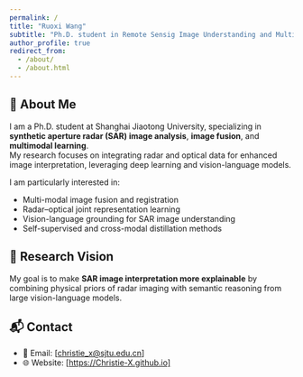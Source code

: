 ```yaml
---
permalink: /
title: "Ruoxi Wang"
subtitle: "Ph.D. student in Remote Sensig Image Understanding and Multimodal Learning"
author_profile: true
redirect_from: 
  - /about/
  - /about.html
---
```


## 👋 About Me

I am a Ph.D. student at Shanghai Jiaotong University, specializing in **synthetic aperture radar (SAR) image analysis**, **image fusion**, and **multimodal learning**.  
My research focuses on integrating radar and optical data for enhanced image interpretation, leveraging deep learning and vision-language models.

I am particularly interested in:
- Multi-modal image fusion and registration  
- Radar–optical joint representation learning  
- Vision-language grounding for SAR image understanding  
- Self-supervised and cross-modal distillation methods  

## 🧪 Research Vision
My goal is to make **SAR image interpretation more explainable** by combining physical priors of radar imaging with semantic reasoning from large vision-language models.

## 📬 Contact
- 📧 Email: [christie_x@sjtu.edu.cn]
- 🌐 Website: [https://Christie-X.github.io]
